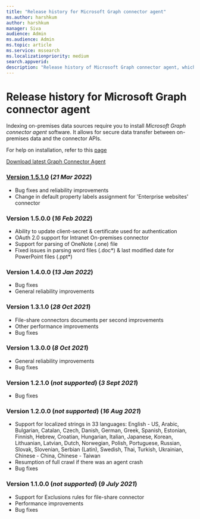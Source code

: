 ```yaml
--- 
title: "Release history for Microsoft Graph connector agent" 
ms.author: harshkum 
author: harshkum
manager: Siva
audience: Admin
ms.audience: Admin 
ms.topic: article 
ms.service: mssearch 
ms.localizationpriority: medium 
search.appverid: 
description: "Release history of Microsoft Graph connector agent, which is used to index the on-premises data sources using Microsoft built connectors" 
--- 
```


# Release history for Microsoft Graph connector agent

Indexing on-premises data sources require you to install *Microsoft Graph connector agent* software. It allows for secure data transfer between on-premises data and the connector APIs.

For help on installation, refer to this [page](graph-connector-agent.md#installation)

[Download latest Graph Connector Agent](https://aka.ms/gcadownload)

### [Version 1.5.1.0](https://aka.ms/gcadownload) (*21 Mar 2022*)
* Bug fixes and reliability improvements
* Change in default property labels assignment for 'Enterprise websites' connector

### Version 1.5.0.0 (*16 Feb 2022*)
* Ability to update client-secret & certificate used for authentication 
* OAuth 2.0 support for Intranet On-premises connector 
* Support for parsing of OneNote (.one) file 
* Fixed issues in parsing word files (.doc*) & last modified date for PowerPoint files (.ppt*) 

### Version 1.4.0.0 (*13 Jan 2022*)
* Bug fixes
* General reliability improvements

### Version 1.3.1.0 (*28 Oct 2021*)
* File-share connectors documents per second improvements
* Other performance improvements
* Bug fixes

### Version 1.3.0.0 (*8 Oct 2021*)
* General reliability improvements
* Bug fixes

### Version 1.2.1.0 (*not supported*) (*3 Sept 2021*)
* Bug fixes

### Version 1.2.0.0 (*not supported*) (*16 Aug 2021*)
* Support for localized strings in 33 languages: English - US, Arabic, Bulgarian, Catalan, Czech, Danish, German, Greek, Spanish, Estonian, Finnish, Hebrew, Croatian, Hungarian, Italian, Japanese, Korean, Lithuanian, Latvian, Dutch, Norwegian, Polish, Portuguese, Russian, Slovak, Slovenian, Serbian (Latin), Swedish, Thai, Turkish, Ukrainian, Chinese - China, Chinese - Taiwan
* Resumption of full crawl if there was an agent crash
* Bug fixes

### Version 1.1.0.0 (*not supported*) (*9 July 2021*)
* Support for Exclusions rules for file-share connector
* Performance improvements
* Bug fixes
